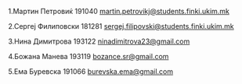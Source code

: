 1.Мартин Петровиќ 191040 martin.petrovikj@students.finki.ukim.mk

2.Сергеј Филиповски 181281 sergej.filipovski@students.finki.ukim.mk

3.Нина Димитрова 193122  ninadimitrova23@gmail.com

4.Божана Манева 193119    bozance.sr@gmail.com

5.Ема Буревска 191066 burevska.ema@gmail.com
